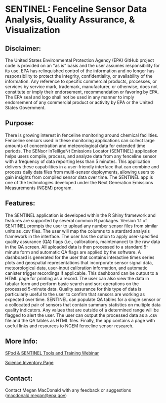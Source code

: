 # SENTINEL: Fenceline Sensor Data Analysis, Quality Assurance, & Visualization

## Disclaimer: 
The United States Environmental Protection Agency (EPA) GitHub project code is provided on an "as is" basis and the user assumes responsibility for its use. EPA has relinquished control of the information and no longer has responsibility to protect the integrity, confidentiality, or availability of the information. Any reference to specific commercial products, processes, or services by service mark, trademark, manufacturer, or otherwise, does not constitute or imply their endorsement, recommendation or favoring by EPA. The EPA seal and logo shall not be used in any manner to imply endorsement of any commercial product or activity by EPA or the United States Government. 

## Purpose:
There is growing interest in fenceline monitoring around chemical facilities. Fenceline sensors used in these monitoring applications can collect large amounts of concentration and meteorological data for extended time periods. The SENsor InTellIgeNt Emissions Locator (SENTINEL) application helps users compile, process, and analyze data from any fenceline sensor with a frequency of data reporting less than 5 minutes. This application delivers these capabilities in a user-friendly interface that can combine and process daily data files from multi-sensor deployments, allowing users to gain insights from compiled sensor data over time. The SENTINEL app is one of the technologies developed under the Next Generation Emissions Measurements (NGEM) program.

## Features:
The SENTINEL application is developed within the R Shiny framework and features are supported by several common R packages. Version 1.1 of SENTINEL prompts the user to upload any number sensor files from similar units as .csv files. The user will map the columns to a stardard analysis framework in the interface. The user has the option to apply user-specified quality assurance (QA) flags (i.e., calibrations, maintenance) to the raw data in the QA screen. All uploaded data is then processed to a standard 5-minute form and automatic QA flags are applied by the software. A dashboard is generated for the user that contains interactive times series plots and geospatial representations that incorporate sensor signal data, meteorological data, user-input calibration information, and automatic canister trigger recordings if applicable. This dashboard can be output to a HTML page for printing as a record. The user can also view the data in tabular form and perform basic search and sort operations on the processed 5-minute data. Quality assurance for this type of data is particularly useful to the user to confirm that sensors are working as expected over time. SENTINEL can populate QA tables for a single sensor or a collocated pair of sensors that contain summary statistics on multiple data quality indicators. Any values that are outside of a determined range will be flagged to alert the user. The user can output the processed data as a .csv file and the QA tables as HTML files. Finally, the app contains a page with useful links and resources to NGEM fenceline sensor research.

## More Info:
[SPod & SENTINEL Tools and Training Webinar](https://www.epa.gov/research-states/sensor-pods-volatile-organic-compound-fenceline-monitoring-and-data-analysis)


[Science Inventory Page](https://cfpub.epa.gov/si/si_public_record_report.cfm?Lab=CEMM&dirEntryId=359582)

## Contact:
Contact Megan MacDonald with any feedback or suggestions (macdonald.megan@epa.gov)
